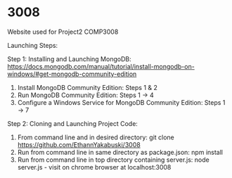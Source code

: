 # 3008
Website used for Project2 COMP3008

Launching Steps:


Step 1: Installing and Launching MongoDB: https://docs.mongodb.com/manual/tutorial/install-mongodb-on-windows/#get-mongodb-community-edition
   
   1. Install MongoDB Community Edition: Steps 1 & 2
   2. Run MongoDB Community Edition: Steps 1 -> 4
   3. Configure a Windows Service for MongoDB Community Edition: Steps 1 -> 7
   
   
Step 2: Cloning and Launching Project Code: 

   1. From command line and in desired directory: git clone https://github.com/EthannYakabuski/3008
   2. Run from command line in same directory as package.json: npm install
   3. Run from command line in top directory containing server.js: node server.js
     - visit on chrome browser at localhost:3008
     
